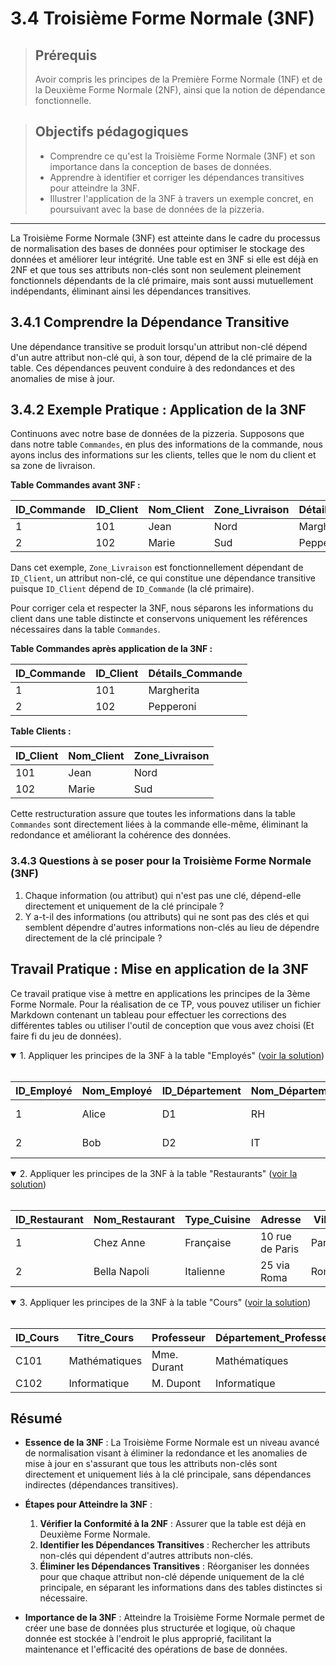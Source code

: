 # 3.4 Troisième Forme Normale (3NF)

<blockquote>
    <h2>Prérequis</h2>
    <p>Avoir compris les principes de la Première Forme Normale (1NF) et de la Deuxième Forme Normale (2NF), ainsi que la notion de dépendance fonctionnelle.</p>
</blockquote>

<blockquote>
    <h2>Objectifs pédagogiques</h2>
    <ul>
        <li>Comprendre ce qu'est la Troisième Forme Normale (3NF) et son importance dans la conception de bases de données.</li>
        <li>Apprendre à identifier et corriger les dépendances transitives pour atteindre la 3NF.</li>
        <li>Illustrer l'application de la 3NF à travers un exemple concret, en poursuivant avec la base de données de la pizzeria.</li>
    </ul>
</blockquote>

---

La Troisième Forme Normale (3NF) est atteinte dans le cadre du processus de normalisation des bases de données pour optimiser le stockage des données et améliorer leur intégrité. Une table est en 3NF si elle est déjà en 2NF et que tous ses attributs non-clés sont non seulement pleinement fonctionnels dépendants de la clé primaire, mais sont aussi mutuellement indépendants, éliminant ainsi les dépendances transitives.

## 3.4.1 Comprendre la Dépendance Transitive

Une dépendance transitive se produit lorsqu'un attribut non-clé dépend d'un autre attribut non-clé qui, à son tour, dépend de la clé primaire de la table. Ces dépendances peuvent conduire à des redondances et des anomalies de mise à jour.

## 3.4.2 Exemple Pratique : Application de la 3NF

Continuons avec notre base de données de la pizzeria. Supposons que dans notre table `Commandes`, en plus des informations de la commande, nous ayons inclus des informations sur les clients, telles que le nom du client et sa zone de livraison.

**Table Commandes avant 3NF :**

| ID_Commande | ID_Client | Nom_Client | Zone_Livraison | Détails_Commande |
| ----------- | --------- | ---------- | -------------- | ---------------- |
| 1           | 101       | Jean       | Nord           | Margherita       |
| 2           | 102       | Marie      | Sud            | Pepperoni        |

Dans cet exemple, `Zone_Livraison` est fonctionnellement dépendant de `ID_Client`, un attribut non-clé, ce qui constitue une dépendance transitive puisque `ID_Client` dépend de `ID_Commande` (la clé primaire).

Pour corriger cela et respecter la 3NF, nous séparons les informations du client dans une table distincte et conservons uniquement les références nécessaires dans la table `Commandes`.

**Table Commandes après application de la 3NF :**

| ID_Commande | ID_Client | Détails_Commande |
| ----------- | --------- | ---------------- |
| 1           | 101       | Margherita       |
| 2           | 102       | Pepperoni        |

**Table Clients :**

| ID_Client | Nom_Client | Zone_Livraison |
| --------- | ---------- | -------------- |
| 101       | Jean       | Nord           |
| 102       | Marie      | Sud            |

Cette restructuration assure que toutes les informations dans la table `Commandes` sont directement liées à la commande elle-même, éliminant la redondance et améliorant la cohérence des données.

### 3.4.3 Questions à se poser pour la Troisième Forme Normale (3NF)

1. Chaque information (ou attribut) qui n'est pas une clé, dépend-elle directement et uniquement de la clé principale ?
2. Y a-t-il des informations (ou attributs) qui ne sont pas des clés et qui semblent dépendre d'autres informations non-clés au lieu de dépendre directement de la clé principale ?

## Travail Pratique : Mise en application de la 3NF

Ce travail pratique vise à mettre en applications les principes de la 3ème Forme Normale. Pour la réalisation de ce TP, vous pouvez utiliser un fichier Markdown contenant un tableau pour effectuer les corrections des différentes tables ou utiliser l'outil de conception que vous avez choisi (Et faire fi du jeu de données).

<details open>
<summary>1. Appliquer les principes de la 3NF à la table "Employés" (<a href="https://github.com/HachemiH/formation-cda-bdd/tree/TPC-3.9.3.1">voir la solution</a>)</summary>
<br/>

| ID_Employé | Nom_Employé | ID_Département | Nom_Département | Adresse_Département       |
| ---------- | ----------- | -------------- | --------------- | ------------------------- |
| 1          | Alice       | D1             | RH              | 123 Rue des Ressources    |
| 2          | Bob         | D2             | IT              | 456 Rue de l'Informatique |

</details>
<details open>
<summary>2. Appliquer les principes de la 3NF à la table "Restaurants" (<a href="https://github.com/HachemiH/formation-cda-bdd/tree/TPC-3.9.3.2">voir la solution</a>)</summary>
<br/>

| ID_Restaurant | Nom_Restaurant | Type_Cuisine | Adresse         | Ville |
| ------------- | -------------- | ------------ | --------------- | ----- |
| 1             | Chez Anne      | Française    | 10 rue de Paris | Paris |
| 2             | Bella Napoli   | Italienne    | 25 via Roma     | Rome  |

</details>
<details open>
<summary>3. Appliquer les principes de la 3NF à la table "Cours" (<a href="https://github.com/HachemiH/formation-cda-bdd/tree/TPC-3.9.3.3">voir la solution</a>)</summary>
<br/>

| ID_Cours | Titre_Cours   | Professeur  | Département_Professeur |
| -------- | ------------- | ----------- | ---------------------- |
| C101     | Mathématiques | Mme. Durant | Mathématiques          |
| C102     | Informatique  | M. Dupont   | Informatique           |

</details>

## Résumé

- **Essence de la 3NF** : La Troisième Forme Normale est un niveau avancé de normalisation visant à éliminer la redondance et les anomalies de mise à jour en s'assurant que tous les attributs non-clés sont directement et uniquement liés à la clé principale, sans dépendances indirectes (dépendances transitives).

- **Étapes pour Atteindre la 3NF** :
  1. **Vérifier la Conformité à la 2NF** : Assurer que la table est déjà en Deuxième Forme Normale.
  2. **Identifier les Dépendances Transitives** : Rechercher les attributs non-clés qui dépendent d'autres attributs non-clés.
  3. **Éliminer les Dépendances Transitives** : Réorganiser les données pour que chaque attribut non-clé dépende uniquement de la clé principale, en séparant les informations dans des tables distinctes si nécessaire.

- **Importance de la 3NF** : Atteindre la Troisième Forme Normale permet de créer une base de données plus structurée et logique, où chaque donnée est stockée à l'endroit le plus approprié, facilitant la maintenance et l'efficacité des opérations de base de données.
